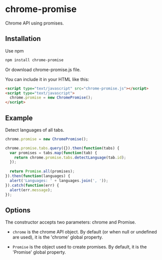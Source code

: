 chrome-promise
==========

Chrome API using promises.


## Installation

Use npm

```sh
npm install chrome-promise
```

Or download chrome-promise.js file.

You can include it in your HTML like this:

```html
<script type="text/javascript" src="chrome-promise.js"></script>
<script type="text/javascript">
  chrome.promise = new ChromePromise();
</script>
```


## Example

Detect languages of all tabs.

```js
chrome.promise = new ChromePromise();

chrome.promise.tabs.query({}).then(function(tabs) {
  var promises = tabs.map(function(tab) {
    return chrome.promise.tabs.detectLanguage(tab.id);
  });
  
  return Promise.all(promises);
}).then(function(languages) {
  alert('Languages: ' + languages.join(', '));
}).catch(function(err) {
  alert(err.message);
});
```


## Options

The constructor accepts two parameters: chrome and Promise.

* `chrome` is the chrome API object. By default (or when null or undefined are used), it is the 'chrome' global property. 

* `Promise` is the object used to create promises. By default, it is the 'Promise' global property.
